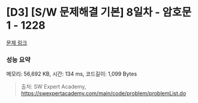 # [D3] [S/W 문제해결 기본] 8일차 - 암호문1 - 1228 

[문제 링크](https://swexpertacademy.com/main/code/problem/problemDetail.do?contestProbId=AV14w-rKAHACFAYD) 

### 성능 요약

메모리: 56,692 KB, 시간: 134 ms, 코드길이: 1,099 Bytes



> 출처: SW Expert Academy, https://swexpertacademy.com/main/code/problem/problemList.do